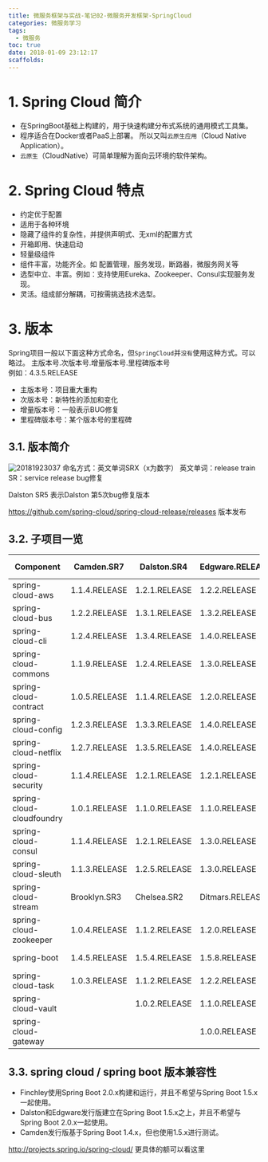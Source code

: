 ```yaml
---
title: 微服务框架与实战-笔记02-微服务开发框架-SpringCloud
categories: 微服务学习
tags:
  - 微服务
toc: true
date: 2018-01-09 23:12:17
scaffolds:
---
```


# 1. Spring Cloud 简介
- 在SpringBoot基础上构建的，用于快速构建分布式系统的通用模式工具集。
- 程序适合在Docker或者PaaS上部署。 所以又叫`云原生应用`（Cloud Native Application）。
- `云原生`（CloudNative）可简单理解为面向云环境的软件架构。
# 2. Spring Cloud 特点
- 约定优于配置
- 适用于各种环境
- 隐藏了组件的复杂性，并提供声明式、无xml的配置方式
- 开箱即用、快速启动
- 轻量级组件
- 组件丰富，功能齐全。如 配置管理，服务发现，断路器，微服务网关等
- 选型中立、丰富。例如：支持使用Eureka、Zookeeper、Consul实现服务发现。
- 灵活。组成部分解耦，可按需挑选技术选型。
# 3. 版本
Spring项目一般以下面这种方式命名，但`SpringCloud`并`没有`使用这种方式。可以略过。
主版本号.次版本号.增量版本号.里程碑版本号  
例如：4.3.5.RELEASE
- 主版本号：项目重大重构
- 次版本号：新特性的添加和变化
- 增量版本号：一般表示BUG修复
- 里程碑版本号：某个版本号的里程碑
## 3.1. 版本简介
![20181923037](http://blogimage.signalfire2017.com/image/blog/20181923037.png)
命名方式：英文单词SRX（x为数字）
英文单词：release train 
SR：service release bug修复

Dalston SR5 表示Dalston 第5次bug修复版本

https://github.com/spring-cloud/spring-cloud-release/releases 版本发布

## 3.2. 子项目一览

Component | Camden.SR7 | Dalston.SR4 | Edgware.RELEASE | Finchley.M4 | Finchley.BUILD-SNAPSHOT
----------|------------|-------------|-----------------|-------------|------------------------
spring-cloud-aws | 1.1.4.RELEASE | 1.2.1.RELEASE | 1.2.2.RELEASE | 2.0.0.M2 | 2.0.0.BUILD-SNAPSHOT
spring-cloud-bus | 1.2.2.RELEASE | 1.3.1.RELEASE | 1.3.2.RELEASE | 2.0.0.M3 | 2.0.0.BUILD-SNAPSHOT
spring-cloud-cli | 1.2.4.RELEASE | 1.3.4.RELEASE | 1.4.0.RELEASE | 2.0.0.M1 | 2.0.0.BUILD-SNAPSHOT
spring-cloud-commons | 1.1.9.RELEASE | 1.2.4.RELEASE | 1.3.0.RELEASE | 2.0.0.M4 | 2.0.0.BUILD-SNAPSHOT
spring-cloud-contract | 1.0.5.RELEASE | 1.1.4.RELEASE | 1.2.0.RELEASE | 2.0.0.M4 | 2.0.0.BUILD-SNAPSHOT
spring-cloud-config | 1.2.3.RELEASE | 1.3.3.RELEASE | 1.4.0.RELEASE | 2.0.0.M4 | 2.0.0.BUILD-SNAPSHOT
spring-cloud-netflix | 1.2.7.RELEASE | 1.3.5.RELEASE | 1.4.0.RELEASE | 2.0.0.M4 | 2.0.0.BUILD-SNAPSHOT
spring-cloud-security | 1.1.4.RELEASE | 1.2.1.RELEASE | 1.2.1.RELEASE | 2.0.0.M1 | 2.0.0.BUILD-SNAPSHOT
spring-cloud-cloudfoundry | 1.0.1.RELEASE | 1.1.0.RELEASE | 1.1.0.RELEASE | 2.0.0.M1 | 2.0.0.BUILD-SNAPSHOT
spring-cloud-consul | 1.1.4.RELEASE | 1.2.1.RELEASE | 1.3.0.RELEASE | 2.0.0.M3 | 2.0.0.BUILD-SNAPSHOT
spring-cloud-sleuth | 1.1.3.RELEASE | 1.2.5.RELEASE | 1.3.0.RELEASE | 2.0.0.M4 | 2.0.0.BUILD-SNAPSHOT
spring-cloud-stream | Brooklyn.SR3 | Chelsea.SR2 | Ditmars.RELEASE | Elmhurst.M3 | Elmhurst.BUILD-SNAPSHOT
spring-cloud-zookeeper | 1.0.4.RELEASE | 1.1.2.RELEASE | 1.2.0.RELEASE | 2.0.0.M3 | 2.0.0.BUILD-SNAPSHOT
spring-boot | 1.4.5.RELEASE | 1.5.4.RELEASE | 1.5.8.RELEASE | 2.0.0.M6 | 2.0.0.BUILD-SNAPSHOT
spring-cloud-task | 1.0.3.RELEASE | 1.1.2.RELEASE | 1.2.2.RELEASE | 2.0.0.M2 | 2.0.0.RELEASE
spring-cloud-vault |   | 1.0.2.RELEASE | 1.1.0.RELEASE | 2.0.0.M4 | 2.0.0.BUILD-SNAPSHOT
spring-cloud-gateway |   |   | 1.0.0.RELEASE | 2.0.0.M4 | 2.0.0.BUILD-SNAPSHOT


## 3.3. spring cloud / spring boot 版本兼容性

- Finchley使用Spring Boot 2.0.x构建和运行，并且不希望与Spring Boot 1.5.x一起使用。
- Dalston和Edgware发行版建立在Spring Boot 1.5.x之上，并且不希望与Spring Boot 2.0.x一起使用。
- Camden发行版基于Spring Boot 1.4.x，但也使用1.5.x进行测试。

http://projects.spring.io/spring-cloud/ 更具体的额可以看这里